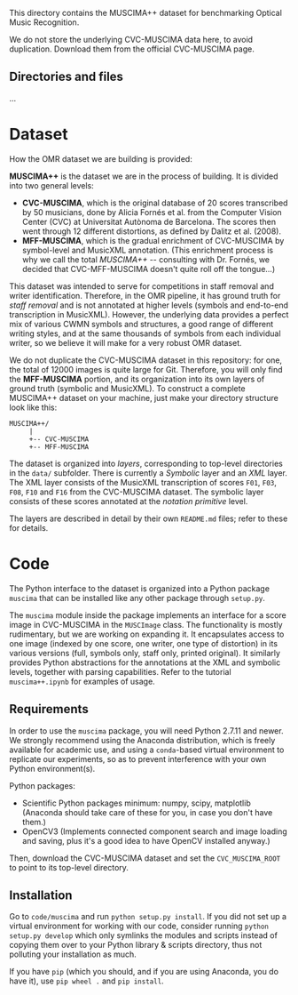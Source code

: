 
This directory contains the MUSCIMA++ dataset for benchmarking
Optical Music Recognition.

We do not store the underlying CVC-MUSCIMA data here, to avoid
duplication. Download them from the official CVC-MUSCIMA page.

Directories and files
---------------------

...



Dataset
==========================

How the OMR dataset we are building is provided:

**MUSCIMA++** is the dataset we are in the process of building.
It is divided into two general levels:

* **CVC-MUSCIMA**, which is the original database of 20 scores transcribed
  by 50 musicians, done by Alicia Fornés et al. from the Computer Vision Center (CVC)
  at Universitat Autònoma de Barcelona. The scores then went through 12 different
  distortions, as defined by Dalitz et al. (2008).
* **MFF-MUSCIMA**, which is the gradual enrichment of CVC-MUSCIMA by symbol-level
  and MusicXML annotation. (This enrichment process is why we call the total
  *MUSCIMA++* -- consulting with Dr. Fornés, we decided that CVC-MFF-MUSCIMA
  doesn't quite roll off the tongue...)

This dataset was intended to serve for competitions in staff removal
and writer identification. Therefore, in the OMR pipeline, it has ground
truth for *staff removal* and is not annotated at higher levels (symbols
and end-to-end transcription in MusicXML). However, the underlying data
provides a perfect mix of various CWMN symbols and structures, a good
range of different writing styles, and at the same thousands of symbols
from each individual writer, so we believe it will make for a very robust
OMR dataset.

We do not duplicate the CVC-MUSCIMA dataset in this repository:
for one, the total of 12000 images is quite large for Git. Therefore,
you will only find the **MFF-MUSCIMA** portion, and its organization into
its own layers of ground truth (symbolic and MusicXML). To construct a complete
MUSCIMA++ dataset on your machine, just make your directory structure
look like this:

    MUSCIMA++/
         |
         +-- CVC-MUSCIMA
         +-- MFF-MUSCIMA

The dataset is organized into *layers*, corresponding to top-level directories
in the `data/` subfolder. There is currently a *Symbolic* layer and an *XML*
layer. The XML layer consists of the MusicXML transcription of scores `F01`, `F03`,
`F08`, `F10` and `F16` from the CVC-MUSCIMA dataset. The symbolic layer consists
of these scores annotated at the *notation primitive* level.

The layers are described in detail by their own `README.md` files;
refer to these for details.




Code
==========================

The Python interface to the dataset is organized into a Python package `muscima`
that can be installed like any other package through `setup.py`.

The `muscima` module inside the package implements an interface for a score
image in CVC-MUSCIMA in the `MUSCImage` class. The functionality is mostly
rudimentary, but we are working on expanding it. It encapsulates access
to one image (indexed by one score, one writer, one type of distortion)
in its various versions (full, symbols only, staff only, printed original).
It similarly provides Python abstractions for the annotations at the XML
and symbolic levels, together with parsing capabilities. Refer to the tutorial
`muscima++.ipynb` for examples of usage.



Requirements
---------------------------

In order to use the `muscima` package, you will need Python 2.7.11 and
newer. We strongly recommend using the Anaconda distribution, which is
freely available for academic use, and using a `conda`-based virtual
environment to replicate our experiments, so as to prevent interference
with your own Python environment(s).

Python packages:

* Scientific Python packages minimum: numpy, scipy, matplotlib
  (Anaconda should take care of these for you, in case you don't have them.)
* OpenCV3 (Implements connected component search and image loading
  and saving, plus it's a good idea to have OpenCV installed anyway.)

Then, download the CVC-MUSCIMA dataset and set the `CVC_MUSCIMA_ROOT`
to point to its top-level directory.


Installation
---------------------------

Go to `code/muscima` and run `python setup.py install`. If you did not
set up a virtual environment for working with our code, consider running
`python setup.py develop` which only symlinks the modules and scripts
instead of copying them over to your Python library & scripts directory,
thus not polluting your installation as much.

If you have `pip` (which you should, and if you are using
Anaconda, you do have it), use `pip wheel .` and `pip install`.


